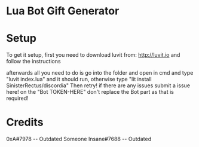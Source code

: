 # Lua Bot Gift Generator

# Setup

To get it setup, first you need to download luvit from: http://luvit.io and follow the instructions

afterwards all you need to do is go into the folder and open in cmd and type "luvit index.lua" and it should run, otherwise type "lit install SinisterRectus/discordia"
Then retry! if there are any issues submit a issue here!
on the "Bot TOKEN-HERE" don't replace the Bot part as that is required!

# Credits

0xA#7978 -- Outdated
Someone Insane#7688 -- Outdated
